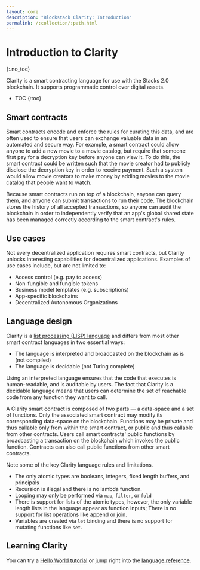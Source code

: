 ```yaml
---
layout: core
description: "Blockstack Clarity: Introduction"
permalink: /:collection/:path.html
---
```

# Introduction to Clarity
{:.no_toc}

Clarity is a smart contracting language for use with the Stacks 2.0 blockchain. It supports programmatic control over digital assets.

* TOC
{:toc}

## Smart contracts


Smart contracts encode and enforce the rules for curating this data, and are often used to ensure that users can exchange valuable data in an automated and secure way. For example, a smart contract could allow anyone to add a new movie to a movie catalog, but require that someone first pay for a decryption key before anyone can view it. To do this, the smart contract could be written such that the movie creator had to publicly disclose the decryption key in order to receive payment. Such a system would allow movie creators to make money by adding movies to the movie catalog that people want to watch.

Because smart contracts run on top of a blockchain, anyone can query them, and anyone can submit transactions to run their code. The blockchain stores the history of all accepted transactions, so anyone can audit the blockchain in order to independently verify that an app's global shared state has been managed correctly according to the smart contract's rules.

## Use cases

Not every decentralized application requires smart contracts, but Clarity unlocks interesting capabilities for decentralized applications. Examples of use cases include, but are not limited to:

* Access control (e.g. pay to access)
* Non-fungible and fungible tokens
* Business model templates (e.g. subscriptions)
* App-specific blockchains
* Decentralized Autonomous Organizations

## Language design

Clarity is a [list processing (LISP) language](https://en.wikipedia.org/wiki/Lisp_(programming_language)) and differs from most other smart contract languages in two essential ways:

* The language is interpreted and broadcasted on the blockchain as is (not compiled)
* The language is decidable (not Turing complete)
  
Using an interpreted language ensures that the code that executes is human-readable, and is auditable by users. The fact that Clarity is a decidable language means that users can determine the set of reachable code from any function they want to call.

A Clarity smart contract is composed of two parts &mdash; a data-space and a set of functions. Only the associated smart contract may modify its corresponding data-space on the blockchain. Functions may be private and thus callable only from within the smart contract, or public and thus callable from other contracts. Users call smart contracts' public functions by broadcasting a transaction on the blockchain which invokes the public function. Contracts can also call public functions from other smart contracts.

Note some of the key Clarity language rules and limitations.

* The only atomic types are booleans, integers, fixed length buffers, and principals
* Recursion is illegal and there is no lambda function.
* Looping may only be performed via `map`, `filter`, or `fold`
* There is support for lists of the atomic types, however, the only variable length lists in the language appear as function inputs; There is no support for list operations like append or join.
* Variables are created via `let` binding and there is no support for mutating functions like `set`.

## Learning Clarity

You can try a [Hello World tutorial](tutorial.html) or jump right into the [language reference](clarityRef.html).